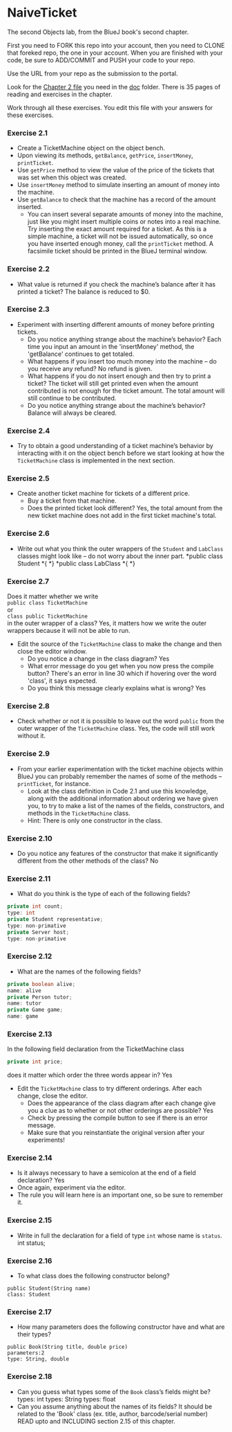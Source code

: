 # NaiveTicket

The second Objects lab, from the BlueJ book's second chapter.

First you need to FORK this repo into your account, then you need to CLONE that foreked repo, the one in your account. 
When you are finished with your code, be sure to ADD/COMMIT and PUSH your code to your repo.

Use the URL from your repo as the submission to the portal. 

Look for the [Chapter 2 file](./doc/BlueJ-objects-first-ch2.pdf) you need in the [doc](./doc) folder.
There is 35 pages of reading and exercises in the chapter.

Work through all these exercises. You edit this file with your answers for these exercises.

### Exercise 2.1
* Create a TicketMachine object on the object bench.
* Upon viewing its methods, `getBalance`, `getPrice`, `insertMoney`, `printTicket`.
* Use `getPrice` method to view the value of the price of the tickets that was set when this object was created.
* Use `insertMoney` method to simulate inserting an amount of money into the machine.
* Use `getBalance` to check that the machine has a record of the amount inserted.
	* You can insert several separate amounts of money into the machine, just like you might insert multiple coins or notes into a real machine. Try inserting the exact amount required for a ticket. As this is a simple machine, a ticket will not be issued automatically, so once you have inserted enough money, call the `printTicket` method. A facsimile ticket should be printed in the BlueJ terminal window.

### Exercise 2.2
* What value is returned if you check the machine’s balance after it has printed a ticket? 
  The balance is reduced to $0.

### Exercise 2.3
* Experiment with inserting different amounts of money before printing tickets.
	* Do you notice anything strange about the machine’s behavior? 
	  Each time you input an amount in the 'insertMoney' method, the 'getBalance' continues to get totaled. 
	* What happens if you insert too much money into the machine – do you receive any refund? 
	  No refund is given.
	* What happens if you do not insert enough and then try to print a ticket? 
	  The ticket will still get printed even when the amount contributed is not enough for the ticket amount. The total amount will still continue to be contributed. 
	* Do you notice anything strange about the machine’s behavior? 
	  Balance will always be cleared. 

### Exercise 2.4
* Try to obtain a good understanding of a ticket machine’s behavior by interacting with it on the object bench before we start looking at how the `TicketMachine` class is implemented in the next section.

### Exercise 2.5
* Create another ticket machine for tickets of a different price.
	* Buy a ticket from that machine.
	* Does the printed ticket look different? 
	Yes, the total amount from the new ticket machine does not add in the first ticket machine's total.

### Exercise 2.6
* Write out what you think the outer wrappers of the `Student` and `LabClass` classes might look like – do not worry about the inner part.
*public class Student 
*{
*}
*public class LabClass
*{
*}

### Exercise 2.7
Does it matter whether we write<br>
`public class TicketMachine`<br>
or<br>
`class public TicketMachine`<br>
in the outer wrapper of a class? 
Yes, it matters how we write the outer wrappers because it will not be able to run.

* Edit the source of the `TicketMachine` class to make the change and then close the editor window.
	* Do you notice a change in the class diagram? 
	Yes
	* What error message do you get when you now press the compile button? 
	There's an error in line 30 which if hovering over the word 'class', it says <identifier> expected.
	* Do you think this message clearly explains what is wrong? 
	Yes

### Exercise 2.8
* Check whether or not it is possible to leave out the word `public` from the outer wrapper of the `TicketMachine` class. 
Yes, the code will still work without it.

### Exercise 2.9
* From your earlier experimentation with the ticket machine objects within BlueJ you can probably remember the names of some of the methods – `printTicket`, for instance.
	* Look at the class definition in Code 2.1 and use this knowledge, along with the additional information about ordering we have given you, to try to make a list of the names of the fields, constructors, and methods in the `TicketMachine` class.
	* Hint: There is only one constructor in the class.

### Exercise 2.10
* Do you notice any features of the constructor that make it significantly different from the other methods of the class?
No
### Exercise 2.11
* What do you think is the type of each of the following fields?

```java
private int count;
type: int
private Student representative;
type: non-primative
private Server host;
type: non-primative
```

### Exercise 2.12
* What are the names of the following fields?

```java
private boolean alive;
name: alive
private Person tutor;
name: tutor
private Game game;
name: game
```
### Exercise 2.13

In the following field declaration from the TicketMachine class<br>

```java
private int price;
```
does it matter which order the three words appear in?
Yes
* Edit the `TicketMachine` class to try different orderings. After each change, close the editor.
	* Does the appearance of the class diagram after each change give you a clue as to whether or not other orderings are
possible?
Yes
	* Check by pressing the compile button to see if there is an error message.
	* Make sure that you reinstantiate the original version after your experiments!

### Exercise 2.14
* Is it always necessary to have a semicolon at the end of a field declaration?
Yes
* Once again, experiment via the editor.
* The rule you will learn here is an important one, so be sure to remember it.


### Exercise 2.15
* Write in full the declaration for a field of type `int` whose name is `status`.
int status; 
	
### Exercise 2.16
* To what class does the following constructor belong?
```
public Student(String name)
class: Student
```

### Exercise 2.17
* How many parameters does the following constructor have and what are their types?
```
public Book(String title, double price)
parameters:2
type: String, double
```

### Exercise 2.18
* Can you guess what types some of the `Book` class’s fields might be?
	types: int
	types: String
	types: float
* Can you assume anything about the names of its fields?
It should be related to the 'Book' class (ex. title, author, barcode/serial number)
READ upto and INCLUDING section 2.15 of this chapter.
